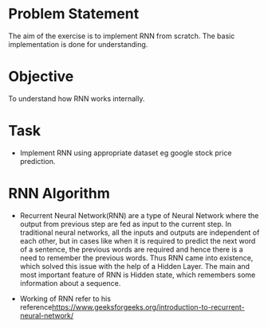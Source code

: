 # Problem Statement

The aim of the exercise is to implement RNN from scratch.
The basic implementation is done for understanding.

# Objective

To understand how RNN works internally.

# Task

- Implement RNN using appropriate dataset eg google stock price prediction.
# RNN Algorithm

- Recurrent Neural Network(RNN) are a type of Neural Network where the output from previous step are fed as input to the current step. In traditional neural networks, all the inputs and outputs are independent of each other, but in cases like when it is required to predict the next word of a sentence, the previous words are required and hence there is a need to remember the previous words. Thus RNN came into existence, which solved this issue with the help of a Hidden Layer. The main and most important feature of RNN is Hidden state, which remembers some information about a sequence.

- Working of RNN refer to his reference<a>https://www.geeksforgeeks.org/introduction-to-recurrent-neural-network/</a>
